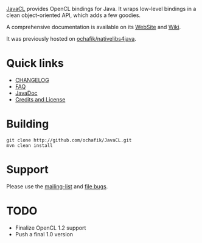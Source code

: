 [JavaCL](http://javacl.googlecode.com) provides OpenCL bindings for Java. It wraps low-level bindings in a clean object-oriented API, which adds a few goodies.

A comprehensive documentation is available on its [WebSite](javacl.googlecode.com) and [Wiki](https://code.google.com/p/javacl/wiki/FAQ?tm=6).

It was previously hosted on [ochafik/nativelibs4java](http://github.com/ochafik/nativelibs4java).

# Quick links

* [CHANGELOG](https://github.com/ochafik/JavaCL/blob/master/CHANGELOG)
* [FAQ](http://code.google.com/p/javacl/wiki/FAQ)
* [JavaDoc](http://nativelibs4java.sourceforge.net/javacl/api/stable/)
* [Credits and License](http://code.google.com/p/bridj/wiki/CreditsAndLicense)

# Building
  ```
  git clone http://github.com/ochafik/JavaCL.git
  mvn clean install
  ```

# Support

Please use the [mailing-list](https://groups.google.com/forum/#!forum/nativelibs4java) and [file bugs](https://github.com/ochafik/nativelibs4java/issues/new).

# TODO

* Finalize OpenCL 1.2 support
* Push a final 1.0 version
